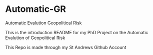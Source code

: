 # Automatic-GR
Automatic Evalution Geopolitical Risk

This is the introduction README for my PhD Project on the Automatic Evalution of Geopolitical Risk 

This Repo is made through my St Andrews Github Account 
